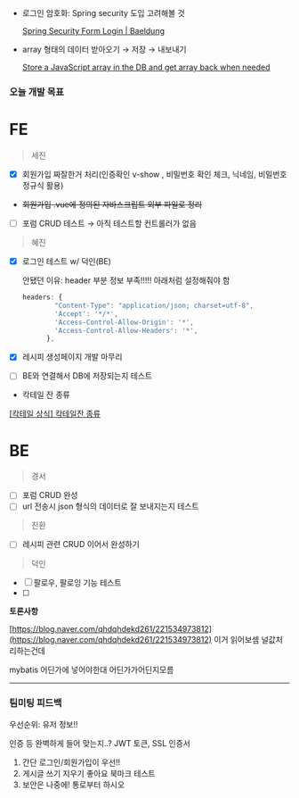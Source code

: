 - 로그인 암호화: Spring security 도입 고려해볼 것

    [Spring Security Form Login | Baeldung](https://www.baeldung.com/spring-security-login)

- array 형태의 데이터 받아오기 → 저장 → 내보내기

    [Store a JavaScript array in the DB and get array back when needed](https://stackoverflow.com/questions/34829178/store-a-javascript-array-in-the-db-and-get-array-back-when-needed)


### 오늘 개발 목표

# FE

> 세진

- [x]  회원가입 짜잘한거 처리(인증확인 v-show , 비밀번호 확인 체크, 닉네임, 비밀번호 정규식 활용)
- ~~회원가입 .vue에 정의된 자바스크립트 외부 파일로 정리~~
- [ ]  포럼 CRUD 테스트 → 아직 테스트할 컨트롤러가 없음

> 혜진

- [x]  로그인 테스트 w/ 덕인(BE)

    안됐던 이유: header 부분 정보 부족!!!!! 아래처럼 설정해줘야 함

    ```jsx
    headers: {
            "Content-Type": "application/json; charset=utf-8",
            'Accept': '*/*',
            'Access-Control-Allow-Origin': '*',
            'Access-Control-Allow-Headers': '*',
          },
    ```

- [x]  레시피 생성페이지 개발 마무리
- [ ]  BE와 연결해서 DB에 저장되는지 테스트
- 칵테일 잔 종류

[[칵테일 상식] 칵테일잔 종류](https://m.blog.naver.com/PostView.nhn?blogId=kr_cordina&logNo=110171410174&proxyReferer=https:%2F%2Fwww.google.com%2F)

# BE

> 경서

- [ ]  포럼 CRUD 완성
- [ ]  url 전송시 json 형식의 데이터로 잘 보내지는지  테스트

> 진환

- [ ]  레시피 관련 CRUD 이어서 완성하기

> 덕인

- [ ]  팔로우, 팔로잉 기능 테스트
- [ ]  

**토론사항** 

[https://blog.naver.com/qhdqhdekd261/221534973812](https://blog.naver.com/qhdqhdekd261/221534973812) 이거 읽어보셈 널값처리하는건데

mybatis 어딘가에 넣어야한대 어딘가가어딘지모름

---
### 팀미팅 피드백
우선순위: 유저 정보!!

인증 등 완벽하게 들어 맞는지..? JWT 토큰, SSL 인증서

1. 간단 로그인/회원가입이 우선!!
2. 게시글 쓰기 지우기 좋아요 북마크 테스트
3. 보안은 나중에! 통로부터 하시오